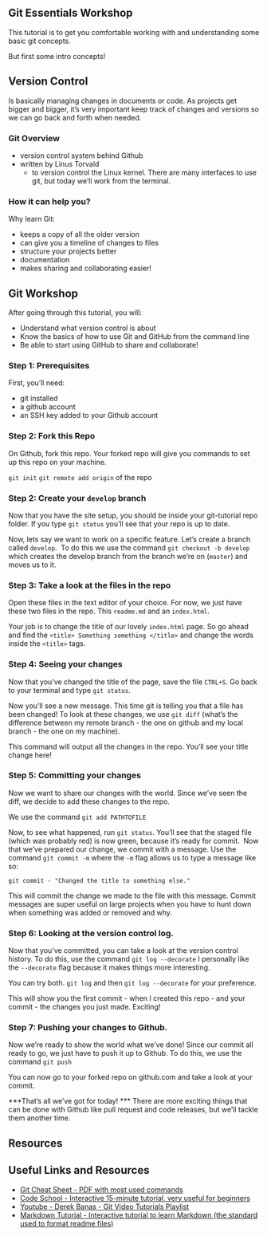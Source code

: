 ## Git Essentials Workshop

This tutorial is to get you comfortable working with and understanding some basic git concepts.

But first some intro concepts!

## Version Control
Is basically managing changes in documents or code. As projects get bigger and bigger, it’s very important keep track of changes and versions so we can go back and forth when needed.

### Git Overview
- version control system behind Github
- written by Linus Torvald
  - to version control the Linux kernel.
There are many interfaces to use git, but today we’ll work from the terminal.

### How it can help you?
Why learn Git:
- keeps a copy of all the older version
- can give you a timeline of changes to files
- structure your projects better
- documentation
- makes sharing and collaborating easier!


## Git Workshop
After going through this tutorial, you will:

- Understand what version control is about
- Know the basics of how to use Git and GitHub from the command line
- Be able to start using GitHub to share and collaborate!

### Step 1: Prerequisites

First, you’ll need:
- git installed
- a github account
- an SSH key added to your Github account

### Step 2: Fork this Repo

On Github, fork this repo. Your forked repo will give you commands to set up this repo on your machine.

`git init`
`git remote add origin` of the repo

### Step 2: Create your `develop` branch

Now that you have the site setup, you should be inside your git-tutorial repo folder. If you type `git status` you’ll see that your repo is up to date.

Now, lets say we want to work on a specific feature. Let’s create a branch called `develop`.
 To do this we use the command `git checkout -b develop` which creates the develop branch from the branch we’re on (`master`) and moves us to it.

### Step 3: Take a look at the files in the repo

Open these files in the text editor of your choice. For now, we just have these two files in the repo. This `readme.md` and an `index.html`.

Your job is to change the title of our lovely `index.html` page.
So go ahead and find the `<title> Something something </title>` and change the words inside the `<title>` tags.

### Step 4: Seeing your changes

Now that you’ve changed the title of the page, save the file `CTRL+S`. Go back to your terminal and type `git status`.

Now you’ll see a new message. This time git is telling you that a file has been changed! To look at these changes, we use `git diff` (what’s the difference between my remote branch - the one on github and my local branch - the one on my machine).

This command will output all the changes in the repo. You’ll see your title change here!

### Step 5: Committing your changes

Now we want to share our changes with the world. Since we’ve seen the diff, we decide to add these changes to the repo.

We use the command `git add PATHTOFILE`

Now, to see what happened, run `git status`. You’ll see that the staged file (which was probably red) is now green, because it’s ready for commit.
 Now that we’ve prepared our change, we commit with a message. Use the command `git commit -m` where the `-m` flag allows us to type a message like so:

`git commit - "Changed the title to something else."`

This will commit the change we made to the file with this message. Commit messages are super useful on large projects when you have to hunt down when something was added or removed and why.

### Step 6: Looking at the version control log.

Now that you’ve committed, you can take a look at the version control history. To do this, use the command `git log --decorate` I personally like the `--decorate` flag because it makes things more interesting.

You can try both. `git log` and then `git log --decorate` for your preference.

This will show you the first commit - when I created this repo - and your commit - the changes you just made. Exciting!

### Step 7: Pushing your changes to Github.

Now we’re ready to show the world what we’ve done! Since our commit all ready to go, we just have to push it up to Github. To do this, we use the command `git push`

You can now go to your forked repo on github.com and take a look at your commit.

***That’s all we’ve got for today! *** There are more exciting things that can be done with Github like pull request and code releases, but we’ll tackle them another time.

## Resources

## Useful Links and Resources
- [Git Cheat Sheet - PDF with most used commands](00fe6987fe1a65434ee900da09b4c54113ee3dd0)
- [Code School - Interactive 15-minute tutorial, very useful for beginners](https://try.github.io/levels/1/challenges/1)
- [Youtube - Derek Banas - Git Video Tutorials Playlist](https://www.youtube.com/playlist?list=PLGLfVvz_LVvQHO1PfyscjIPkNJjgHsLyH)
- [Markdown Tutorial - Interactive tutorial to learn Markdown (the standard used to format readme files)](http://www.markdowntutorial.com/)
